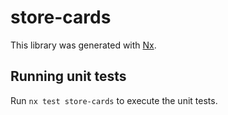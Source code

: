 # store-cards

This library was generated with [Nx](https://nx.dev).

## Running unit tests

Run `nx test store-cards` to execute the unit tests.
